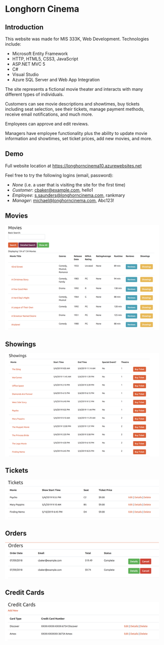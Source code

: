 # Longhorn Cinema

## Introduction

This website was made for MIS 333K, Web Development. Technologies include:
- Microsoft Entity Framework
- HTTP, HTML5, CSS3, JavaScript
- ASP.NET MVC 5
- C#
- Visual Studio
- Azure SQL Server and Web App Integration

The site represents a fictional movie theater and interacts with many different types of individuals.

Customers can see movie descriptions and showtimes, buy tickets including seat selection, see their tickets, manage payment methods, receive email notifications, and much more.

Employees can approve and edit reviews.

Managers have employee functionality plus the ability to update movie information and showtimes, set ticket prices, add new movies, and more.

## Demo
Full website location at https://longhorncinema10.azurewebsites.net

Feel free to try the following logins (email, password):
- *None* (i.e. a user that is visiting the site for the first time)
- *Customer*: cbaker@example.com, hello1
- *Employee*: s.saunders@longhorncinema.com, rankmary
- *Manager*: michael@longhorncinema.com, Abc123!

## Movies
![Image not loaded](https://raw.githubusercontent.com/MichaelZetune/Longhorn-Cinema/master/Media/Movies.png)

## Showings
![Image not loaded](https://raw.githubusercontent.com/MichaelZetune/Longhorn-Cinema/master/Media/Showings.png)

## Tickets
![Image not loaded](https://raw.githubusercontent.com/MichaelZetune/Longhorn-Cinema/master/Media/Tickets.png)

## Orders
![Image not loaded](https://raw.githubusercontent.com/MichaelZetune/Longhorn-Cinema/master/Media/Orders.png)

## Credit Cards
![Image not loaded](https://raw.githubusercontent.com/MichaelZetune/Longhorn-Cinema/master/Media/CreditCards.png)
